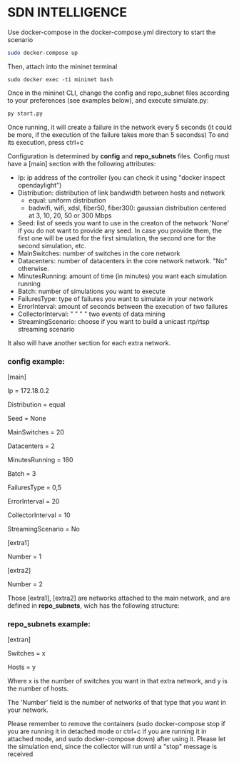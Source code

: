 # SDN INTELLIGENCE
Use docker-compose in the docker-compose.yml directory to start the scenario

```bash
sudo docker-compose up
```
Then, attach into the mininet terminal

```
sudo docker exec -ti mininet bash
```

Once in the mininet CLI, change the config and repo_subnet files according to your preferences (see examples below), and execute simulate.py:

```sh
py start.py
```
Once running, it will create a failure in the network every 5 seconds (it could be more, if the execution of the failure takes more than 5 secondss)
To end its execution, press ctrl+c

Configuration is determined by **config** and **repo_subnets** files. Config must have a [main] section with the following attributes:

- Ip: ip address of the controller (you can check it using "docker inspect opendaylight")
- Distribution: distribution of link bandwidth between hosts and network
	- equal: uniform distribution
	- badwifi, wifi, xdsl, fiber50, fiber300: gaussian distribution centered at 3, 10, 20, 50 or 300 Mbps
- Seed: list of seeds you want to use in the creaton of the network 'None' if you do not want
to provide any seed. In case you provide them, the first one will be used for the first simulation, the second one
for the second simulation, etc.
- MainSwitches: number of switches in the core network
- Datacenters: number of datacenters in the core network
network. "No" otherwise.
- MinutesRunning: amount of time (in minutes) you want each simulation running
- Batch: number of simulations you want to execute
- FailuresType: type of failures you want to simulate in your network
- ErrorInterval: amount of seconds between the execution of two failures
- CollectorInterval: " " " " two events of data mining
- StreamingScenario: choose if you want to build a unicast rtp/rtsp streaming scenario

It also will have another section for each extra network.

### config example:

[main]

Ip = 172.18.0.2

Distribution = equal

Seed = None

MainSwitches = 20

Datacenters = 2

MinutesRunning = 180

Batch = 3

FailuresType = 0,5

ErrorInterval = 20

CollectorInterval = 10

StreamingScenario = No

[extra1]

Number = 1

[extra2]

Number = 2

Those [extra1], [extra2] are networks attached to the main network, and are defined in **repo_subnets**,
wich has the following structure:

### repo_subnets example:

[extran]

Switches = x

Hosts = y

Where x is the number of switches you want in that extra network, and y is the number of hosts.

The 'Number' field is the number of networks of that type that you want in your network.

Please remember to remove the containers (sudo docker-compose stop if you are running it in detached mode or ctrl+c if 
you are running it in attached mode, and sudo docker-compose down) after using it. Please let the simulation end, 
since the collector will run until a "stop" message is received
